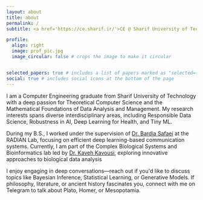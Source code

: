 ```yaml
---
layout: about
title: about
permalink: /
subtitle: <a href='https://ce.sharif.ir/'>CE @ Sharif University of Technology</a>, Tehran, Iran.

profile:
  align: right
  image: prof_pic.jpg
  image_circular: false # crops the image to make it circular


selected_papers: true # includes a list of papers marked as "selected={true}"
social: true # includes social icons at the bottom of the page
---
```



I am a Computer Engineering graduate from Sharif University of Technology with a deep passion for Theoretical Computer Science and the Mathematical Foundations of Data Analysis and Management. My research interests spans diverse interdisciplinary areas, including Responsible Data Science, Robustness in AI, Deep Learning for Health, and Tiny ML.

During my B.S., I worked under the supervision of [Dr. Bardia Safaei](https://scholar.google.com/citations?user=SVrMscYAAAAJ&hl=en) at the RADIAN Lab, focusing on efficient deep learning-based communication systems. Currently, I am part of the Complex Biological Systems and Bioinformatics lab led by [Dr. Kaveh Kavousi](https://scholar.google.com/citations?user=2Wf71NcAAAAJ&hl=en), exploring innovative approaches to biological data analysis

I enjoy engaging in deep conversations—reach out if you'd like to discuss topics like Bayesian Inference, Statistical Learning, or Generative Models. If philosophy, literature, or ancient history fascinates you, connect with me on Telegram to talk about Plato, Homer, or Mesopotamia.

